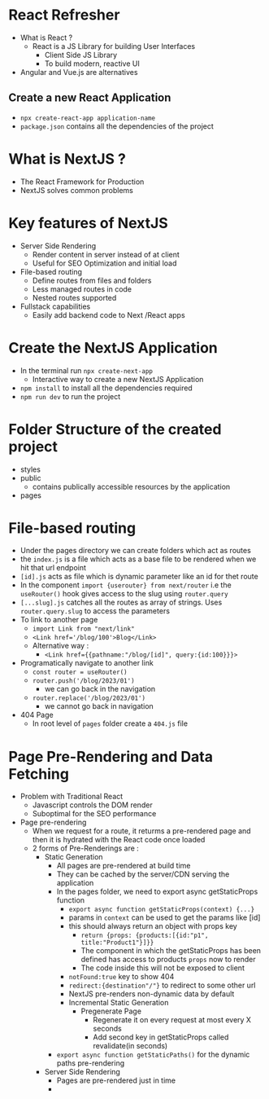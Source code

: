 # React Refresher

- What is React ?
  - React is a JS Library for building User Interfaces
    - Client Side JS Library
    - To build modern, reactive UI
- Angular and Vue.js are alternatives

## Create a new React Application
- `npx create-react-app application-name`
- `package.json` contains all the dependencies of the project

# What is NextJS ?

- The React Framework for Production
- NextJS solves common problems 

# Key features of NextJS

- Server Side Rendering
  - Render content in server instead of at client
  - Useful for SEO Optimization and initial load
- File-based routing
  - Define routes from files and folders
  - Less managed routes in code
  - Nested routes supported
- Fullstack capabilities
  - Easily add backend code to Next /React apps

# Create the NextJS Application

- In the terminal run `npx create-next-app`
  - Interactive way to create a new NextJS Application
- `npm install` to install all the dependencies required
- `npm run dev` to run the project


# Folder Structure of the created project

- styles 
- public
  - contains publically accessible resources by the application
- pages 


# File-based routing
- Under the pages directory we can create folders which act as routes
- the `index.js` is a file which acts as a base file to be rendered when we hit that url endpoint
- `[id].js` acts as file which is dynamic parameter like an id for thet route
- In the component `import {userouter} from next/router` i.e the `useRouter()` hook gives access to the slug using `router.query`
- `[...slug].js` catches all the routes as array of strings. Uses `router.query.slug` to access the parameters
- To link to another page
  - `import Link from "next/link"`
  - `<Link href='/blog/100'>Blog</Link>`
  - Alternative way :
    - `<Link href={{pathname:"/blog/[id]", query:{id:100}}}>`
- Programatically navigate to another link
  - `const router = useRouter()` 
  - `router.push('/blog/2023/01')`
    - we can go back in the navigation 
  - `router.replace('/blog/2023/01')`
    - we cannot go back in navigation
- 404 Page
  - In root level of `pages` folder create a `404.js` file


# Page Pre-Rendering and Data Fetching
- Problem with Traditional React
  - Javascript controls the DOM render
  - Suboptimal for the SEO performance
- Page pre-rendering
  - When we request for a route, it returms a pre-rendered page and then it is hydrated with the React code once loaded
  - 2 forms of Pre-Renderings are :
    - Static Generation
      - All pages are pre-rendered at build time
      - They can be cached by the server/CDN serving the application
      - In the pages folder, we need to export async getStaticProps function
        - `export async function getStaticProps(context) {...}`
        - params in `context` can be used to get the params like [id]
        - this should always return an object with props key
          - `return {props: {products:[{id:"p1", title:"Product1"}]}}`
          - The component in which the getStaticProps has been defined has access to products `props` now to render
          - The code inside this will not be exposed to client
        - `notFound:true` key to show 404
        - `redirect:{destination"/"}` to redirect to some other url 
        - NextJS pre-renders non-dynamic data by default
        - Incremental Static Generation
          -  Pregenerate Page
             -  Regenerate it on every request at most every X seconds
             -  Add second key in getStaticProps called revalidate(in seconds)
       - `export async function getStaticPaths()` for the dynamic paths pre-rendering
    - Server Side Rendering
      - Pages are pre-rendered just in time
      - 